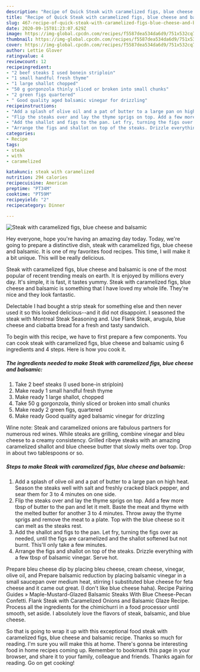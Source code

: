 ```yaml
---
description: "Recipe of Quick Steak with caramelized figs, blue cheese and balsamic"
title: "Recipe of Quick Steak with caramelized figs, blue cheese and balsamic"
slug: 467-recipe-of-quick-steak-with-caramelized-figs-blue-cheese-and-balsamic
date: 2020-09-15T01:23:07.629Z
image: https://img-global.cpcdn.com/recipes/f5587dea534da6d9/751x532cq70/steak-with-caramelized-figs-blue-cheese-and-balsamic-recipe-main-photo.jpg
thumbnail: https://img-global.cpcdn.com/recipes/f5587dea534da6d9/751x532cq70/steak-with-caramelized-figs-blue-cheese-and-balsamic-recipe-main-photo.jpg
cover: https://img-global.cpcdn.com/recipes/f5587dea534da6d9/751x532cq70/steak-with-caramelized-figs-blue-cheese-and-balsamic-recipe-main-photo.jpg
author: Lettie Glover
ratingvalue: 4
reviewcount: 12
recipeingredient:
- "2 beef steaks I used bonein striploin"
- "1 small handful fresh thyme"
- "1 large shallot chopped"
- "50 g gorgonzola thinly sliced or broken into small chunks"
- "2 green figs quartered"
- " Good quality aged balsamic vinegar for drizzling"
recipeinstructions:
- "Add a splash of olive oil and a pat of butter to a large pan on high heat. Season the steaks well with salt and freshly cracked black pepper, and sear them for 3 to 4 minutes on one side."
- "Flip the steaks over and lay the thyme sprigs on top. Add a few more tbsp of butter to the pan and let it melt. Baste the meat and thyme with the melted butter for another 3 to 4 minutes. Throw away the thyme sprigs and remove the meat to a plate. Top with the blue cheese so it can melt as the steaks rest."
- "Add the shallot and figs to the pan. Let fry, turning the figs over as needed, until the figs are caramelized and the shallot softened but not burnt. This&#39;ll only take a few minutes."
- "Arrange the figs and shallot on top of the steaks. Drizzle everything with a few tbsp of balsamic vinegar. Serve hot."
categories:
- Recipe
tags:
- steak
- with
- caramelized

katakunci: steak with caramelized 
nutrition: 294 calories
recipecuisine: American
preptime: "PT34M"
cooktime: "PT59M"
recipeyield: "2"
recipecategory: Dinner

---
```



![Steak with caramelized figs, blue cheese and balsamic](https://img-global.cpcdn.com/recipes/f5587dea534da6d9/751x532cq70/steak-with-caramelized-figs-blue-cheese-and-balsamic-recipe-main-photo.jpg)

Hey everyone, hope you're having an amazing day today. Today, we're going to prepare a distinctive dish, steak with caramelized figs, blue cheese and balsamic. It is one of my favorites food recipes. This time, I will make it a bit unique. This will be really delicious.

Steak with caramelized figs, blue cheese and balsamic is one of the most popular of recent trending meals on earth. It is enjoyed by millions every day. It's simple, it is fast, it tastes yummy. Steak with caramelized figs, blue cheese and balsamic is something that I have loved my whole life. They're nice and they look fantastic.

Delectable I had bought a strip steak for something else and then never used it so this looked delicious--and it did not disappoint. I seasoned the steak with Montreal Steak Seasoning and. Use Flank Steak, arugula, blue cheese and ciabatta bread for a fresh and tasty sandwich.


To begin with this recipe, we have to first prepare a few components. You can cook steak with caramelized figs, blue cheese and balsamic using 6 ingredients and 4 steps. Here is how you cook it.

<!--inarticleads1-->

##### The ingredients needed to make Steak with caramelized figs, blue cheese and balsamic:

1. Take 2 beef steaks (I used bone-in striploin)
1. Make ready 1 small handful fresh thyme
1. Make ready 1 large shallot, chopped
1. Take 50 g gorgonzola, thinly sliced or broken into small chunks
1. Make ready 2 green figs, quartered
1. Make ready  Good quality aged balsamic vinegar for drizzling


Wine note: Steak and caramelized onions are fabulous partners for numerous red wines. While steaks are grilling, combine vinegar and bleu cheese to a creamy consistency. Grilled ribeye steaks with an amazing caramelized shallot and blue cheese butter that slowly melts over top. Drop in about two tablespoons or so. 

<!--inarticleads2-->

##### Steps to make Steak with caramelized figs, blue cheese and balsamic:

1. Add a splash of olive oil and a pat of butter to a large pan on high heat. Season the steaks well with salt and freshly cracked black pepper, and sear them for 3 to 4 minutes on one side.
1. Flip the steaks over and lay the thyme sprigs on top. Add a few more tbsp of butter to the pan and let it melt. Baste the meat and thyme with the melted butter for another 3 to 4 minutes. Throw away the thyme sprigs and remove the meat to a plate. Top with the blue cheese so it can melt as the steaks rest.
1. Add the shallot and figs to the pan. Let fry, turning the figs over as needed, until the figs are caramelized and the shallot softened but not burnt. This&#39;ll only take a few minutes.
1. Arrange the figs and shallot on top of the steaks. Drizzle everything with a few tbsp of balsamic vinegar. Serve hot.


Prepare bleu cheese dip by placing bleu cheese, cream cheese, vinegar, olive oil, and Prepare balsamic reduction by placing balsamic vinegar in a small saucepan over medium heat, stirring I substituted blue cheese for feta cheese and it came out great. (I don&#39;t like blue cheese haha). Recipe Pairing Guides » Maple-Mustard-Glazed Balsamic Steaks With Blue Cheese-Pecan Confetti. Flank Steak with Caramelized Onions and Balsamic Glaze Recipe. Process all the ingredients for the chimichurri in a food processor until smooth, set aside. I absolutely love the flavors of steak, balsamic, and blue cheese. 

So that is going to wrap it up with this exceptional food steak with caramelized figs, blue cheese and balsamic recipe. Thanks so much for reading. I'm sure you will make this at home. There's gonna be interesting food in home recipes coming up. Remember to bookmark this page in your browser, and share it to your family, colleague and friends. Thanks again for reading. Go on get cooking!

